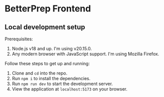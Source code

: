 # BetterPrep Frontend

## Local development setup

Prerequisites:

1. Node.js v18 and up. I'm using v20.15.0.
2. Any modern browser with JavaScript support. I'm using Mozilla Firefox.

Follow these steps to get up and running:

1. Clone and `cd` into the repo.
2. Run `npm i` to install the dependencies.
3. Run `npm run dev` to start the development server.
4. View the application at `localhost:5173` on your browser.
